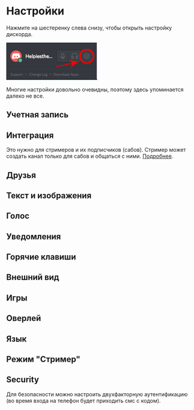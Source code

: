 # Настройки

Нажмите на шестеренку слева снизу, чтобы открыть настройку дискорда.

![](/img/helpycog.png)

Многие настройки довольно очевидны, поэтому здесь упоминается далеко не все.

## Учетная запись

## Интеграция

Это нужно для стримеров и их подписчиков (сабов). Стример может создать канал только для сабов и общаться с ними. <a href="https://support.discordapp.com/hc/ru/articles/212112068" target="_blank">Подробнее</a>.

## Друзья

## Текст и изображения

## Голос

## Уведомления

## Горячие клавиши

## Внешний вид

## Игры

## Оверлей

## Язык

## Режим "Стример"

## Security

Для безопасности можно настроить двухфакторную аутентификацию (во время входа на телефон будет приходить смс с кодом).